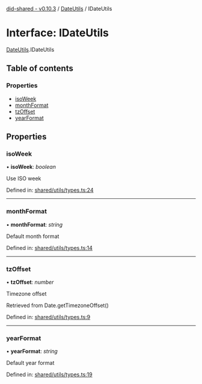 [did-shared - v0.10.3](../README.md) / [DateUtils](../modules/dateutils.md) / IDateUtils

# Interface: IDateUtils

[DateUtils](../modules/dateutils.md).IDateUtils

## Table of contents

### Properties

- [isoWeek](dateutils.idateutils.md#isoweek)
- [monthFormat](dateutils.idateutils.md#monthformat)
- [tzOffset](dateutils.idateutils.md#tzoffset)
- [yearFormat](dateutils.idateutils.md#yearformat)

## Properties

### isoWeek

• **isoWeek**: *boolean*

Use ISO week

Defined in: [shared/utils/types.ts:24](https://github.com/Puzzlepart/did/blob/dev/shared/utils/types.ts#L24)

___

### monthFormat

• **monthFormat**: *string*

Default month format

Defined in: [shared/utils/types.ts:14](https://github.com/Puzzlepart/did/blob/dev/shared/utils/types.ts#L14)

___

### tzOffset

• **tzOffset**: *number*

Timezone offset

Retrieved from Date.getTimezoneOffset()

Defined in: [shared/utils/types.ts:9](https://github.com/Puzzlepart/did/blob/dev/shared/utils/types.ts#L9)

___

### yearFormat

• **yearFormat**: *string*

Default year format

Defined in: [shared/utils/types.ts:19](https://github.com/Puzzlepart/did/blob/dev/shared/utils/types.ts#L19)
